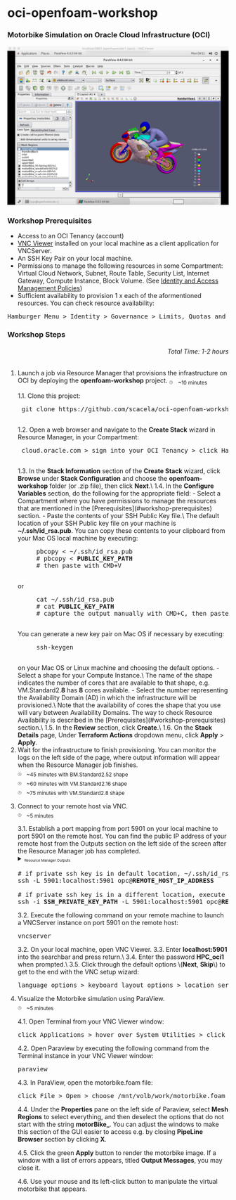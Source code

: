 # oci-openfoam-workshop

### Motorbike Simulation on Oracle Cloud Infrastructure (OCI)
<div style="text-align:center"><img src="./pictures/openfoam-workshop-vm-standard2-16/13-paraview-motorbike.png"/></div>

### Workshop Prerequisites
- Access to an OCI Tenancy (account)
- [VNC Viewer](https://www.realvnc.com/en/connect/download/viewer/) installed on your local machine as a client application for VNCServer.
- An SSH Key Pair on your local machine.
- Permissions to manage the following resources in some Compartment: Virtual Cloud Network, Subnet, Route Table, Security List, Internet Gateway, Compute Instance, Block Volume. (See [Identity and Access Management Policies](https://docs.oracle.com/en-us/iaas/data-safe/doc/iam-policies.html))
- Sufficient availability to provision 1 x each of the aformentioned resources. You can check resource availability:
<pre>
Hamburger Menu &gt Identity &gt Governance &gt Limits, Quotas and Usage
</pre>

### Workshop Steps
###### <p align="right">Total Time: 1-2 hours</p>
1. Launch a job via Resource Manager that provisions the infrastructure on OCI by deploying the <b>openfoam-workshop</b> project.
	<sub><sup><sub>:clock3:</sub></sup></sub>
	&nbsp;
	<sub>~10 minutes</sub>
	<p></p>
	1.1. Clone this project:
	<p></p>
	<pre>
	git clone https://github.com/scacela/oci-openfoam-workshop
	</pre>
	1.2. Open a web browser and navigate to the <b>Create Stack</b> wizard in Resource Manager, in your Compartment:
	<p></p>
	<pre>
	cloud.oracle.com &gt sign into your OCI Tenancy &gt click Hamburger Menu &gt hover over <b>Resource Manager</b> &gt click <b>Stacks</b> &gt choose your Compartment from the dropdown menu under <b>List Scope</b> &gt click <b>Create Stack</b>
	</pre>
	1.3. In the <b>Stack Information</b> section of the <b>Create Stack</b> wizard, click <b>Browse</b> under <b>Stack Configuration</b> and choose the <b>openfoam-workshop</b> folder (or .zip file), then click <b>Next</b>.\
	1.4. In the <b>Configure Variables</b> section, do the following for the appropriate field:
	- Select a Compartment where you have permissions to manage the resources that are mentioned in the [Prerequisites](#workshop-prerequisites) section.
	- Paste the contents of your SSH Public Key file.\
	The default location of your SSH Public key file on your machine is <b>~/.ssh/id_rsa.pub</b>. You can copy these contents to your clipboard from your Mac OS local machine by executing:
		<p></p>
		<pre>
		pbcopy &lt ~/.ssh/id_rsa.pub
		# pbcopy &lt <b>PUBLIC_KEY_PATH</b>
		# then paste with CMD+V
		</pre>
		<p>or</p>
		<pre>
		cat ~/.ssh/id_rsa.pub
		# cat <b>PUBLIC_KEY_PATH</b>
		# capture the output manually with CMD+C, then paste with CMD+V
		</pre>
		<p>You can generate a new key pair on Mac OS if necessary by executing:</p>
		<pre>
		ssh-keygen
		</pre>
		on your Mac OS or Linux machine and choosing the default options.
	- Select a shape for your Compute Instance.\
	The name of the shape indicates the number of cores that are available to that shape, e.g. VM.Standard2.<b>8</b> has <b>8</b> cores available.
	- Select the number representing the Availability Domain (AD) in which the infrastructure will be provisioned.\
	Note that the availability of cores the shape that you use will vary between Availability Domains. The way to check Resource Availability is described in the [Prerequisites](#workshop-prerequisites) section.\
	1.5. In the <b>Review</b> section, click <b>Create</b>.\
	1.6. On the <b>Stack Details</b> page, Under <b>Terraform Actions</b> dropdown menu, click <b>Apply</b> > <b>Apply</b>.
2. Wait for the infrastructure to finish provisioning. You can monitor the logs on the left side of the page, where output information will appear when the Resource Manager job finishes.\
	<sub><sup><sub>:clock3:</sub></sup></sub>
	&nbsp;
	<sub>~45 minutes with BM.Standard2.52 shape</sub>\
	<sub><sup><sub>:clock3:</sub></sup></sub>
	&nbsp;
	<sub>~60 minutes with VM.Standard2.16 shape</sub>\
	<sub><sup><sub>:clock3:</sub></sup></sub>
	&nbsp;
	<sub>~75 minutes with VM.Standard2.8 shape</sub>
	<p></p>
3.	Connect to your remote host via VNC.\
	<sub><sup><sub>:clock3:</sub></sup></sub>
	&nbsp;
	<sub>~5 minutes</sub>
	<p></p>
	3.1. Establish a port mapping from port 5901 on your local machine to port 5901 on the remote host. You can find the public IP address of your remote host from the Outputs section on the left side of the screen after the Resource Manager job has completed.
	<details>
	<summary><sub><sup><sub>Resource Manager Outputs</sub></sup></sub></summary>
	<div style="text-align:center"><img src="./pictures/openfoam-workshop-vm-standard2-16/03-resource-manager-outputs.png"/></div>
	</details>
	<p></p>
	<pre>
	# if private ssh key is in default location, ~/.ssh/id_rsa
	ssh -L 5901:localhost:5901 opc@<b>REMOTE_HOST_IP_ADDRESS</b>
	&nbsp;
	# if private ssh key is in a different location, execute this command:
	ssh -i <b>SSH_PRIVATE_KEY_PATH</b> -L 5901:localhost:5901 opc@<b>REMOTE_HOST_IP_ADDRESS</b>
	</pre>
	<p></p>
	3.2. Execute the following command on your remote machine to launch a VNCServer instance on port 5901 on the remote host:
	<p></p>
	<pre>
	vncserver
	</pre>
	<p></p>
	3.2. On your local machine, open VNC Viewer.
	3.3. Enter <b>localhost:5901</b> into the searchbar and press return.\
	3.4. Enter the password <b>HPC_oci1</b> when prompted.\
	3.5. Click through the default options \(<b>Next</b>, <b>Skip</b>\) to get to the end with the VNC setup wizard:
	<p></p>
	<pre>
	language options &gt keyboard layout options &gt location services options &gt connect online accounts options
	</pre>
	<p></p>
4.	Visualize the Motorbike simulation using ParaView.\
	<sub><sup><sub>:clock3:</sub></sup></sub>
	&nbsp;
	<sub>~5 minutes</sub>
	<p></p>
	4.1. Open Terminal from your VNC Viewer window:
	<p></p>
	<pre>
	click Applications &gt hover over System Utilities &gt click Terminal
	</pre>
	<p></p>
	4.2. Open Paraview by executing the following command from the Terminal instance in your VNC Viewer window:
	<p></p>
	<pre>
	paraview
	</pre>
	<p></p>
	4.3. In ParaView, open the motorbike.foam file:
	<p></p>
	<pre>
	click File > Open > choose /mnt/volb/work/motorbike.foam
	</pre>
	<p></p>
	4.4. Under the <b>Properties</b> pane on the left side of Paraview, select <b>Mesh Regions</b> to select everything, and then deselect the options that do not start with the string <b>motorBike_</b>. You can adjust the windows to make this section of the GUI easier to access e.g. by closing <b>PipeLine Browser</b> section by clicking <b>X</b>.
	<p></p>
	4.5. Click the green <b>Apply</b> button to render the motorbike image. If a window with a list of errors appears, titled <b>Output Messages</b>, you may close it.
	<p></p>
	4.6. Use your mouse and its left-click button to manipulate the virtual motorbike that appears.
